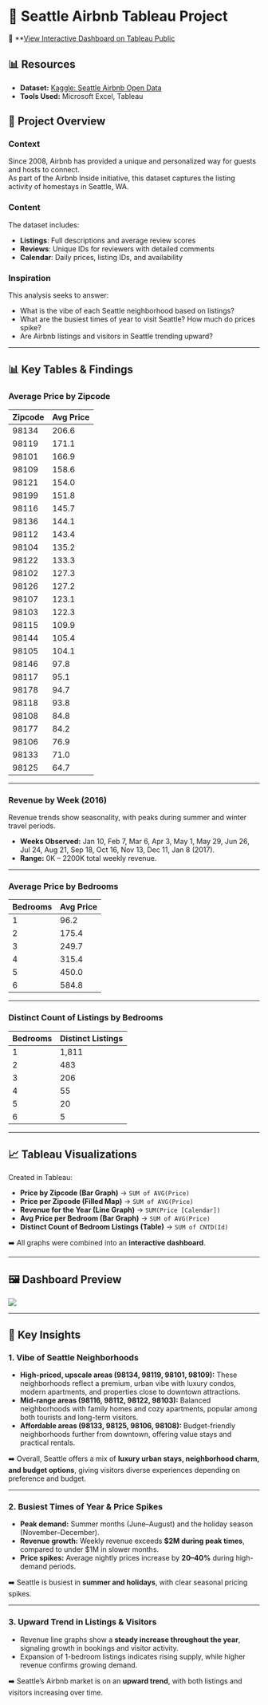 # 🏡 Seattle Airbnb Tableau Project

🔗 **[View Interactive Dashboard on Tableau Public](https://public.tableau.com/app/profile/kayla.mann/viz/AirBnBFullProject_17585723461060/Dashboard1?publish=yes)

## 📊 Resources
- **Dataset:** [Kaggle: Seattle Airbnb Open Data](https://www.kaggle.com/datasets/airbnb/seattle)
- **Tools Used:** Microsoft Excel, Tableau

## 📘 Project Overview

### Context
Since 2008, Airbnb has provided a unique and personalized way for guests and hosts to connect.  
As part of the Airbnb Inside initiative, this dataset captures the listing activity of homestays in Seattle, WA.

### Content
The dataset includes:
- **Listings**: Full descriptions and average review scores  
- **Reviews**: Unique IDs for reviewers with detailed comments  
- **Calendar**: Daily prices, listing IDs, and availability  

### Inspiration
This analysis seeks to answer:
- What is the vibe of each Seattle neighborhood based on listings?  
- What are the busiest times of year to visit Seattle? How much do prices spike?  
- Are Airbnb listings and visitors in Seattle trending upward?

---

## 📊 Key Tables & Findings

### Average Price by Zipcode
| Zipcode | Avg Price |
|---------|-----------|
| 98134   | 206.6     |
| 98119   | 171.1     |
| 98101   | 166.9     |
| 98109   | 158.6     |
| 98121   | 154.0     |
| 98199   | 151.8     |
| 98116   | 145.7     |
| 98136   | 144.1     |
| 98112   | 143.4     |
| 98104   | 135.2     |
| 98122   | 133.3     |
| 98102   | 127.3     |
| 98126   | 127.2     |
| 98107   | 123.1     |
| 98103   | 122.3     |
| 98115   | 109.9     |
| 98144   | 105.4     |
| 98105   | 104.1     |
| 98146   | 97.8      |
| 98117   | 95.1      |
| 98178   | 94.7      |
| 98118   | 93.8      |
| 98108   | 84.8      |
| 98177   | 84.2      |
| 98106   | 76.9      |
| 98133   | 71.0      |
| 98125   | 64.7      |

---

### Revenue by Week (2016)
Revenue trends show seasonality, with peaks during summer and winter travel periods.  
- **Weeks Observed:** Jan 10, Feb 7, Mar 6, Apr 3, May 1, May 29, Jun 26, Jul 24, Aug 21, Sep 18, Oct 16, Nov 13, Dec 11, Jan 8 (2017).  
- **Range:** 0K – 2200K total weekly revenue. 

---

### Average Price by Bedrooms
| Bedrooms | Avg Price |
|----------|-----------|
| 1        | 96.2      |
| 2        | 175.4     |
| 3        | 249.7     |
| 4        | 315.4     |
| 5        | 450.0     |
| 6        | 584.8     |

---

### Distinct Count of Listings by Bedrooms
| Bedrooms | Distinct Listings |
|----------|--------------------|
| 1        | 1,811              |
| 2        | 483                |
| 3        | 206                |
| 4        | 55                 |
| 5        | 20                 |
| 6        | 5                  |

---

## 📈 Tableau Visualizations
Created in Tableau:
- **Price by Zipcode (Bar Graph)** → `SUM of AVG(Price)`  
- **Price per Zipcode (Filled Map)** → `SUM of AVG(Price)`  
- **Revenue for the Year (Line Graph)** → `SUM(Price [Calendar])`  
- **Avg Price per Bedroom (Bar Graph)** → `SUM of AVG(Price)`  
- **Distinct Count of Bedroom Listings (Table)** → `SUM of CNTD(Id)`  

➡️ All graphs were combined into an **interactive dashboard**.  

---

## 🖼️ Dashboard Preview

<img src=https://i.imgur.com/szk5pMq.png/>
</p>

---

## 🔎 Key Insights

### 1. Vibe of Seattle Neighborhoods  
- **High-priced, upscale areas (98134, 98119, 98101, 98109):** These neighborhoods reflect a premium, urban vibe with luxury condos, modern apartments, and properties close to downtown attractions.  
- **Mid-range areas (98116, 98112, 98122, 98103):** Balanced neighborhoods with family homes and cozy apartments, popular among both tourists and long-term visitors.  
- **Affordable areas (98133, 98125, 98106, 98108):** Budget-friendly neighborhoods further from downtown, offering value stays and practical rentals.  

➡️ Overall, Seattle offers a mix of **luxury urban stays, neighborhood charm, and budget options**, giving visitors diverse experiences depending on preference and budget.  

---

### 2. Busiest Times of Year & Price Spikes  
- **Peak demand:** Summer months (June–August) and the holiday season (November–December).  
- **Revenue growth:** Weekly revenue exceeds **$2M during peak times**, compared to under $1M in slower months.  
- **Price spikes:** Average nightly prices increase by **20–40%** during high-demand periods.  

➡️ Seattle is busiest in **summer and holidays**, with clear seasonal pricing spikes.  

---

### 3. Upward Trend in Listings & Visitors  
- Revenue line graphs show a **steady increase throughout the year**, signaling growth in bookings and visitor activity.  
- Expansion of 1-bedroom listings indicates rising supply, while higher revenue confirms growing demand.  

➡️ Seattle’s Airbnb market is on an **upward trend**, with both listings and visitors increasing over time.  
